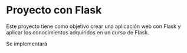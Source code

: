 # Proyecto con Flask

Este proyecto tiene como objetivo crear una aplicación web con Flask y aplicar los conocimientos adquiridos en un curso de Flask.

Se implementará
